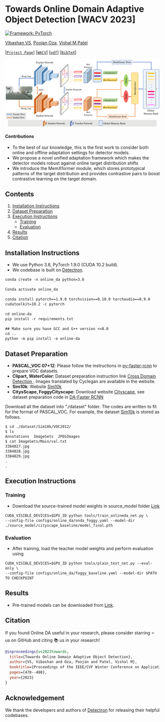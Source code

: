 # Towards Online Domain Adaptive Object Detection [WACV 2023]

[![Framework: PyTorch](https://img.shields.io/badge/Framework-PyTorch-orange.svg)](https://pytorch.org/) 

[Vibashan VS](https://vibashan.github.io/), [Poojan Oza](https://www.linkedin.com/in/poojan-oza-a7b68350/), [Vishal M Patel](https://scholar.google.com/citations?user=AkEXTbIAAAAJ&hl=en)

[[`Project Page`](https://viudomain.github.io/)] [[`WACV`](https://openaccess.thecvf.com/content/WACV2023/html/VS_Towards_Online_Domain_Adaptive_Object_Detection_WACV_2023_paper.html)] [[`pdf`](https://openaccess.thecvf.com/content/WACV2023/papers/VS_Towards_Online_Domain_Adaptive_Object_Detection_WACV_2023_paper.pdf)] [[`BibTeX`](https://github.com/Vibashan/online-da/blob/main/reference.bib)]

<p align="center">
  <img src="imgs/Archi.png" width="800"/>
</p>

#### Contributions
- To the best of our knowledge, this is the first work to consider both online and offline adaptation settings for detector models.
- We propose a novel unified adaptation framework which makes the detector models robust against online target distribution shifts
- We introduce the MemXformer module, which stores prototypical patterns of the target distribution and provides contrastive pairs to boost contrastive learning on the target domain.

## Contents
1. [Installation Instructions](#installation-instructions)
2. [Dataset Preparation](#dataset-preparation)
3. [Execution Instructions](#execution-instructions)
    - [Training](#training)
    - [Evaluation](#evaluation)
4. [Results](#results)
5. [Citation](#citation)

## Installation Instructions
- We use Python 3.6, PyTorch 1.9.0 (CUDA 10.2 build).
- We codebase is built on [Detectron](https://github.com/facebookresearch/detectron2).

```angular2
conda create -n online_da python=3.6

Conda activate online_da

conda install pytorch==1.9.0 torchvision==0.10.0 torchaudio==0.9.0 cudatoolkit=10.2 -c pytorch

cd online-da
pip install -r requirements.txt

## Make sure you have GCC and G++ version <=8.0
cd ..
python -m pip install -e online-da

```



## Dataset Preparation

* **PASCAL_VOC 07+12**: Please follow the instructions in [py-faster-rcnn](https://github.com/rbgirshick/py-faster-rcnn#beyond-the-demo-installation-for-training-and-testing-models) to prepare VOC datasets.
* **Clipart, WaterColor**: Dataset preparation instruction link [Cross Domain Detection ](https://github.com/naoto0804/cross-domain-detection/tree/master/datasets). Images translated by Cyclegan are available in the website.
* **Sim10k**: Website [Sim10k](https://fcav.engin.umich.edu/sim-dataset/)
* **CitysScape, FoggyCityscape**: Download website [Cityscape](https://www.cityscapes-dataset.com/), see dataset preparation code in [DA-Faster RCNN](https://github.com/tiancity-NJU/da-faster-rcnn-PyTorch)

Download all the dataset into "./dataset" folder.
The codes are written to fit for the format of PASCAL_VOC.
For example, the dataset [Sim10k](https://fcav.engin.umich.edu/sim-dataset/) is stored as follows.

```
$ cd ./dataset/Sim10k/VOC2012/
$ ls
Annotations  ImageSets  JPEGImages
$ cat ImageSets/Main/val.txt
3384827.jpg
3384828.jpg
3384829.jpg
.
.
```

## Execution Instructions

### Training

- Download the source-trained model weights in source_model folder [Link](https://drive.google.com/drive/folders/1Aia6wCHPCHGsVk8yQtuByxEyoYm1KfQq?usp=sharing)

```angular2
CUDA_VISIBLE_DEVICES=$GPU_ID python tools/train_onlineda_net.py \ 
--config-file configs/online_da/onda_foggy.yaml --model-dir ./source_model/cityscape_baseline/model_final.pth
```

### Evaluation

- After training, load the teacher model weights and perform evaluation using
```angular2
CUDA_VISIBLE_DEVICES=$GPU_ID python tools/plain_test_net.py --eval-only \ 
--config-file configs/online_da/foggy_baseline.yaml --model-dir $PATH TO CHECKPOINT
```

## Results

- Pre-trained models can be downloaded from [Link](https://drive.google.com/drive/folders/1ZhOy214K75y8fTCkTiYPMz06WbtZJeEM?usp=share_link).


## Citation

If you found Online DA useful in your research, please consider starring ⭐ us on GitHub and citing 📚 us in your research!

```bibtex
@inproceedings{vs2023towards,
  title={Towards Online Domain Adaptive Object Detection},
  author={VS, Vibashan and Oza, Poojan and Patel, Vishal M},
  booktitle={Proceedings of the IEEE/CVF Winter Conference on Applications of Computer Vision},
  pages={478--488},
  year={2023}
}
```

## Acknowledgement

We thank the developers and authors of [Detectron](https://github.com/facebookresearch/detectron2) for releasing their helpful codebases.
